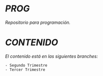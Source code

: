 # *PROG*
_Repositorio para programación._


# *CONTENIDO*
_El contenido está en las siguientes branches:_
```
- Segundo Trimestre
- Tercer Trimestre
```
